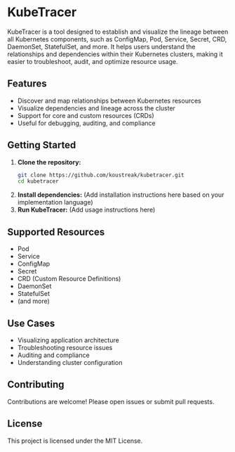 # KubeTracer

KubeTracer is a tool designed to establish and visualize the lineage between all Kubernetes components, such as ConfigMap, Pod, Service, Secret, CRD, DaemonSet, StatefulSet, and more. It helps users understand the relationships and dependencies within their Kubernetes clusters, making it easier to troubleshoot, audit, and optimize resource usage.

## Features
- Discover and map relationships between Kubernetes resources
- Visualize dependencies and lineage across the cluster
- Support for core and custom resources (CRDs)
- Useful for debugging, auditing, and compliance

## Getting Started
1. **Clone the repository:**
   ```sh
   git clone https://github.com/koustreak/kubetracer.git
   cd kubetracer
   ```
2. **Install dependencies:**
   (Add installation instructions here based on your implementation language)
3. **Run KubeTracer:**
   (Add usage instructions here)

## Supported Resources
- Pod
- Service
- ConfigMap
- Secret
- CRD (Custom Resource Definitions)
- DaemonSet
- StatefulSet
- (and more)

## Use Cases
- Visualizing application architecture
- Troubleshooting resource issues
- Auditing and compliance
- Understanding cluster configuration

## Contributing
Contributions are welcome! Please open issues or submit pull requests.

## License
This project is licensed under the MIT License.
